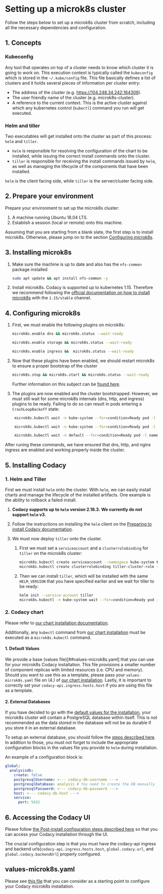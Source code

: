 # Setting up a microk8s cluster

Follow the steps below to set up a microk8s cluster from scratch, including all the necessary dependencies and configuration.

## 1. Concepts

### Kubeconfig

Any tool that operates on top of a cluster needs to know which cluster it is going to work on. This execution context is typically called the `kubeconfig` which is stored in the `~/.kube/config` file. This file basically defines a list of clusters and it holds several pieces of information per cluster entry:

* The address of the cluster (e.g. https://104.248.34.242:164309).
* The user friendly name of the cluster (e.g. microk8s-cluster).
* A reference to the current context. This is the active cluster against which any kubernetes control (`kubectl`) command you run will get executed.

### Helm and tiller

Two executables will get installed onto the cluster as part of this process: `helm` and `tiller`.

* `helm` is responsible for resolving the configuration of the chart to be installed, while issuing the correct install commands onto the cluster.
* `tiller` is responsible for receiving the install commands issued by `helm`, as well as managing the lifecycle of the components that have been installed.

`helm` is the client facing side, while `tiller` is the server/cluster facing side.

## 2. Prepare your environment

Prepare your environment to set up the microk8s cluster:

1. A machine running Ubuntu 18.04 LTS.
2. Establish a session (local or remote) onto this machine.

Assuming that you are starting from a blank slate, the first step is to install microk8s. Otherwise, please jump on to the section [Configuring microk8s](###4.-Configuring-microk8s).

## 3. Installing microk8s

1. Make sure the machine is up to date and also has the `nfs-common` package installed

   ```bash
   sudo apt update && apt install nfs-common -y

2. Install microk8s. Codacy is supported up to kubernetes 1.15. Therefore we recommend following the [official documentation on how to install microk8s](https://microk8s.io/docs/) with the `1.15/stable` channel.

## 4. Configuring microk8s

1. First, we must enable the following plugins on microk8s:

    ```bash
    microk8s.enable dns && microk8s.status --wait-ready

    microk8s.enable storage && microk8s.status --wait-ready

    microk8s.enable ingress &&  microk8s.status --wait-ready
    ```

2. Now that these plugins have been enabled, we should restart microk8s to ensure a proper bootstrap of the cluster

    ```bash
    microk8s.stop && microk8s.start && microk8s.status --wait-ready
    ```

    Further information on this subject can be [found here](https://github.com/ubuntu/microk8s/issues/493#issuecomment-498167435).

3. The plugins are now enabled and the cluster bootstrapped. However, we must still wait for some microk8s internals (dns, http, and ingress) plugins to be ready. Failing to do so can result in pods entering a `CrashLoopBackoff` state:

   ```bash
    microk8s.kubectl wait -n kube-system --for=condition=Ready pod -l k8s-app=kube-dns

    microk8s.kubectl wait -n kube-system --for=condition=Ready pod -l k8s-app=hostpath-provisioner

    microk8s.kubectl wait -n default --for=condition=Ready pod -l name=nginx-ingress-microk8s
    ```

After runing these commands, we have ensured that dns, http, and nginx ingress are enabled and working properly inside the cluster.

## 5. Installing Codacy

### 1. Helm and Tiller

First we must install `helm` onto the cluster. With `helm`, we can easily install charts and manage the lifecycle of the installed artifacts. One example is the ability to rollback a failed install.

1. __Codacy supports up to `helm` version 2.16.3.__
   __We currently do not support `helm` v3.__
2. Follow the instructions on installing the `helm` client on the [Preparing to install Codacy documentation](../../docs/index.md).

3. We must now deploy `tiller` onto the cluster.
   1. First we must set a `serviceaccount` and a `clusterrolebinding` for `tiller` on the microk8s cluster:

      ```bash
      microk8s.kubectl create serviceaccount --namespace kube-system tiller
      microk8s.kubectl create clusterrolebinding tiller-cluster-rule --clusterrole=cluster-admin --serviceaccount=kube-system:tiller
      ```

   2. Then we can install `tiller`, which will be installed with the same `HELM_VERSION` that you have specified earlier and we wait for tiller to be ready:

      ```bash
      helm init --service-account tiller
      microk8s.kubectl -n kube-system wait --for=condition=Ready pod -l name=tiller
      ```

### 2. Codacy chart

Please refer to [our chart installation documentation](https://github.com/codacy/chart/blob/master/docs/install.md).

Additionally, any `kubectl` command from [our chart installation](https://github.com/codacy/chart/blob/master/docs/install.md) must be executed as a `microk8s.kubectl` command.

#### 1. Default Values

We provide a base (values file)[##values-microk8s.yaml] that you can use for your microk8s Codacy installation. This file provisions a smaller number of component replicas with limited resources (i.e. CPU and memory). Should you want to use this as a template, please pass your `values-microk8s.yaml` file on (4.) of [our chart installation](https://github.com/codacy/chart/blob/master/docs/install.md). Lastly, it is important to correctly set your `codacy-api.ingress.hosts.host` if you are using this file as a template.

#### 2. External Databases

If you have decided to go with the [default values for the installation](####1.-Default-Values), your microk8s cluster will contain a PostgreSQL database within itself. This is not recommended as the data stored in the database will not be as durable if you store it in an external database.

To setup an external database, you should follow the [steps described here](../requirements.md).
In addition to those, you must not forget to include the appropriate configuration blocks in the values file you provide to `helm` during installation.

An example of a configuration block is:

```yaml
global:
  analysisdb:
    create: false
    postgresqlUsername: <--- codacy-db-username --->
    postgresqlDatabase: analysis # You need to create the DB manually
    postgresqlPassword: <--- codacy-db-password --->
    host: <--- codacy-db-host --->
    service:
      port: 5432
```

## 6. Accessing the Codacy UI

Please follow [the Post-install configuration steps described here](../install.md) so that you can access your Codacy installation through the UI.

The crucial configuration step is that you must have the codacy-api ingress and backend urls(`codacy-api.ingress.hosts.host`, `global.codacy.url`, and `global.codacy.backendUrl`) properly configured.

## values-microk8s.yaml

Please see [this file](../../codacy/values-microk8s.yaml) that you can consider as a starting point to configure your Codacy microk8s installation.
